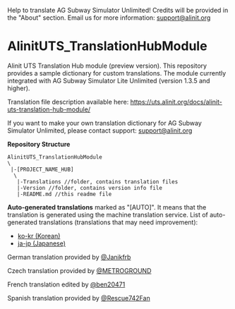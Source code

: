 Help to translate AG Subway Simulator Unlimited! Credits will be provided in the "About" section. Email us for more information: support@alinit.org

# AlinitUTS_TranslationHubModule
Alinit UTS Translation Hub module (preview version). This repository provides a sample dictionary for custom translations.
The module currently integrated with AG Subway Simulator Lite Unlimited (version 1.3.5 and higher).

Translation file description available here: https://uts.alinit.org/docs/alinit-uts-translation-hub-module/

If you want to make your own translation dictionary for AG Subway Simulator Unlimited, please contact support: support@alinit.org

**Repository Structure**
```
AlinitUTS_TranslationHubModule
\
 |-[PROJECT_NAME_HUB]
  \
   |-Translations //folder, contains translation files 
   |-Version //folder, contains version info file
   |-README.md //this readme file
```


**Auto-generated translations** marked as "[AUTO]". It means that the translation is generated using the machine translation service.
List of auto-generated translations (translations that may need improvement):

- [ko-kr (Korean)](https://github.com/nitro577/AlinitUTS_TranslationHubModule/blob/main/Translations/ko-kr.utsdata)
- [ja-jp (Japanese)](https://github.com/nitro577/AlinitUTS_TranslationHubModule/blob/main/Translations/ja-jp.utsdata)

German translation provided by [@Janikfrb](https://github.com/Janikfrb)

Czech translation provided by [@METROGROUND](https://github.com/METROGROUND)

French translation edited by [@ben20471](https://github.com/ben20471)

Spanish translation provided by [@Rescue742Fan](https://github.com/Rescue742Fan)
